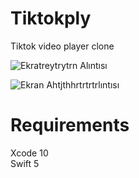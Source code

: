 # Tiktokply
Tiktok video player clone 

![Ekratreytrytrn Alıntısı](https://user-images.githubusercontent.com/87136151/132891250-92368fd2-2795-455c-a5a0-6db42f3c3f00.PNG)










![Ekran Ahtjthhrtrtrtrlıntısı](https://user-images.githubusercontent.com/87136151/132891370-44e357cc-856f-4d47-9586-1729329c69cb.PNG)


# Requirements
Xcode 10 <br/>
Swift 5 <br/>



